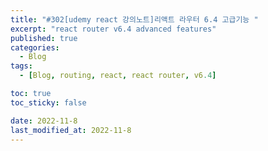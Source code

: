 ```yaml
---
title: "#302[udemy react 강의노트]리액트 라우터 6.4 고급기능 "
excerpt: "react router v6.4 advanced features"
published: true
categories:
  - Blog
tags:
  - [Blog, routing, react, react router, v6.4]

toc: true
toc_sticky: false

date: 2022-11-8
last_modified_at: 2022-11-8
---
```

